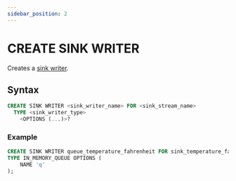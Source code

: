 ```yaml
---
sidebar_position: 2
---
```


# CREATE SINK WRITER

Creates a [sink writer](/learn-springql/pipeline/sink-writer).

## Syntax

```sql title="Syntax"
CREATE SINK WRITER <sink_writer_name> FOR <sink_stream_name>
  TYPE <sink_writer_type>
    <OPTIONS (...)>?
```

### Example

```sql title="Example
CREATE SINK WRITER queue_temperature_fahrenheit FOR sink_temperature_fahrenheit
TYPE IN_MEMORY_QUEUE OPTIONS (
    NAME 'q'
);
```
